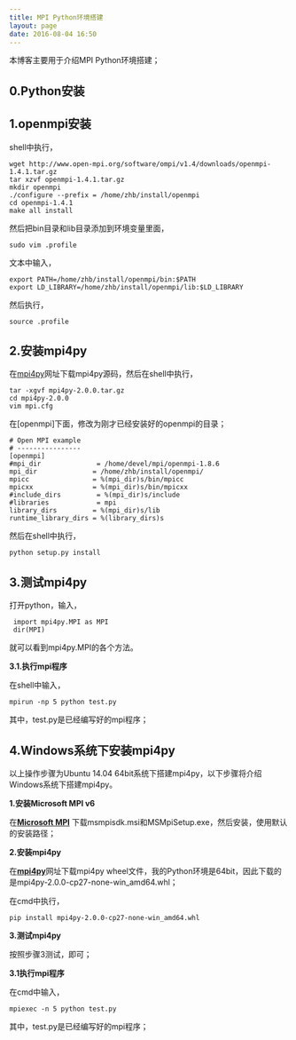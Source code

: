 ```yaml
---
title: MPI Python环境搭建
layout: page
date: 2016-08-04 16:50
---
```


本博客主要用于介绍MPI Python环境搭建；

## 0.Python安装 ##

## 1.openmpi安装 ##

shell中执行，

    wget http://www.open-mpi.org/software/ompi/v1.4/downloads/openmpi-1.4.1.tar.gz
    tar xzvf openmpi-1.4.1.tar.gz
    mkdir openmpi
    ./configure --prefix = /home/zhb/install/openmpi
    cd openmpi-1.4.1
    make all install

然后把bin目录和lib目录添加到环境变量里面，

    sudo vim .profile

文本中输入，

    export PATH=/home/zhb/install/openmpi/bin:$PATH
    export LD_LIBRARY=/home/zhb/install/openmpi/lib:$LD_LIBRARY

然后执行，

    source .profile

## 2.安装mpi4py ##

在[mpi4py](https://pypi.python.org/pypi/mpi4py)网址下载mpi4py源码，然后在shell中执行，

    tar -xgvf mpi4py-2.0.0.tar.gz
    cd mpi4py-2.0.0
    vim mpi.cfg

在[openmpi]下面，修改为刚才已经安装好的openmpi的目录；

    # Open MPI example
    # ----------------
    [openmpi]
    #mpi_dir              = /home/devel/mpi/openmpi-1.8.6
    mpi_dir              = /home/zhb/install/openmpi/
    mpicc                = %(mpi_dir)s/bin/mpicc
    mpicxx               = %(mpi_dir)s/bin/mpicxx
    #include_dirs         = %(mpi_dir)s/include
    #libraries            = mpi
    library_dirs         = %(mpi_dir)s/lib
    runtime_library_dirs = %(library_dirs)s

然后在shell中执行，

    python setup.py install

## 3.测试mpi4py ##

打开python，输入，

     import mpi4py.MPI as MPI
     dir(MPI)

就可以看到mpi4py.MPI的各个方法。

**3.1.执行mpi程序**

在shell中输入，

    mpirun -np 5 python test.py

其中，test.py是已经编写好的mpi程序；

## 4.Windows系统下安装mpi4py ##

以上操作步骤为Ubuntu 14.04 64bit系统下搭建mpi4py，以下步骤将介绍Windows系统下搭建mpi4py。

**1.安装Microsoft MPI v6**

在[**Microsoft MPI**](https://www.microsoft.com/en-us/download/confirmation.aspx?id=47259)
下载msmpisdk.msi和MSMpiSetup.exe，然后安装，使用默认的安装路径；

**2.安装mpi4py**

在[**mpi4py**](https://pypi.python.org/pypi/mpi4py)网址下载mpi4py wheel文件，我的Python环境是64bit，因此下载的是mpi4py-2.0.0-cp27-none-win_amd64.whl；

在cmd中执行，

    pip install mpi4py-2.0.0-cp27-none-win_amd64.whl

**3.测试mpi4py**

按照步骤3测试，即可；

**3.1执行mpi程序**

在cmd中输入，

    mpiexec -n 5 python test.py

其中，test.py是已经编写好的mpi程序；
